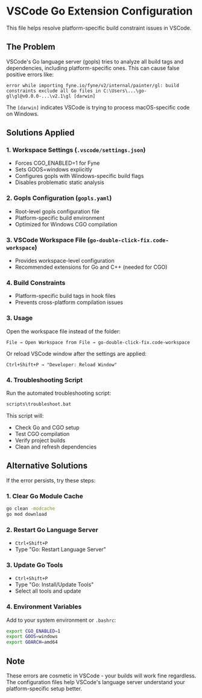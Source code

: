 # VSCode Go Extension Configuration

This file helps resolve platform-specific build constraint issues in VSCode.

## The Problem

VSCode's Go language server (gopls) tries to analyze all build tags and dependencies, including platform-specific ones. This can cause false positive errors like:

```
error while importing fyne.io/fyne/v2/internal/painter/gl: build constraints exclude all Go files in C:\Users\...\go-gl\gl@v0.0.0-...\v2.1\gl [darwin]
```

The `[darwin]` indicates VSCode is trying to process macOS-specific code on Windows.

## Solutions Applied

### 1. Workspace Settings (`.vscode/settings.json`)

- Forces CGO_ENABLED=1 for Fyne
- Sets GOOS=windows explicitly
- Configures gopls with Windows-specific build flags
- Disables problematic static analysis

### 2. Gopls Configuration (`gopls.yaml`)

- Root-level gopls configuration file
- Platform-specific build environment
- Optimized for Windows CGO compilation

### 3. VSCode Workspace File (`go-double-click-fix.code-workspace`)

- Provides workspace-level configuration
- Recommended extensions for Go and C++ (needed for CGO)

### 4. Build Constraints

- Platform-specific build tags in hook files
- Prevents cross-platform compilation issues

### 3. Usage

Open the workspace file instead of the folder:

```
File → Open Workspace from File → go-double-click-fix.code-workspace
```

Or reload VSCode window after the settings are applied:

```
Ctrl+Shift+P → "Developer: Reload Window"
```

### 4. Troubleshooting Script

Run the automated troubleshooting script:

```bash
scripts\troubleshoot.bat
```

This script will:

- Check Go and CGO setup
- Test CGO compilation
- Verify project builds
- Clean and refresh dependencies

## Alternative Solutions

If the error persists, try these steps:

### 1. Clear Go Module Cache

```bash
go clean -modcache
go mod download
```

### 2. Restart Go Language Server

- `Ctrl+Shift+P`
- Type "Go: Restart Language Server"

### 3. Update Go Tools

- `Ctrl+Shift+P`
- Type "Go: Install/Update Tools"
- Select all tools and update

### 4. Environment Variables

Add to your system environment or `.bashrc`:

```bash
export CGO_ENABLED=1
export GOOS=windows
export GOARCH=amd64
```

## Note

These errors are cosmetic in VSCode - your builds will work fine regardless. The configuration files help VSCode's language server understand your platform-specific setup better.
